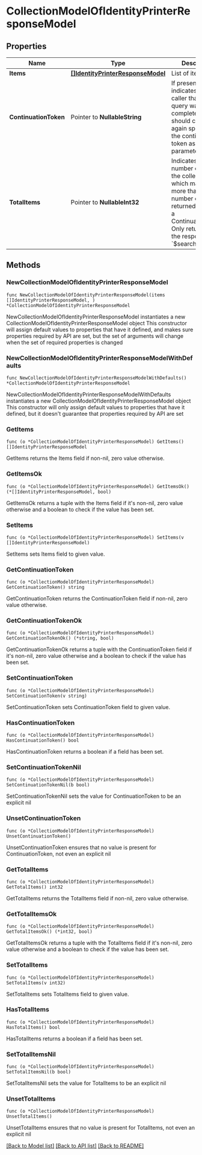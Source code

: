 # CollectionModelOfIdentityPrinterResponseModel

## Properties

Name | Type | Description | Notes
------------ | ------------- | ------------- | -------------
**Items** | [**[]IdentityPrinterResponseModel**](IdentityPrinterResponseModel.md) | List of items. | 
**ContinuationToken** | Pointer to **NullableString** | If present, indicates to the caller that the query was not complete, and they should call the API again specifying the continuation token as a query parameter. | [optional] 
**TotalItems** | Pointer to **NullableInt32** | Indicates the total number of items in the collection, which may be more than the number of Items returned, if there is a ContinuationToken.  Only returned in the response to &#x60;$search&#x60; APIs. | [optional] 

## Methods

### NewCollectionModelOfIdentityPrinterResponseModel

`func NewCollectionModelOfIdentityPrinterResponseModel(items []IdentityPrinterResponseModel, ) *CollectionModelOfIdentityPrinterResponseModel`

NewCollectionModelOfIdentityPrinterResponseModel instantiates a new CollectionModelOfIdentityPrinterResponseModel object
This constructor will assign default values to properties that have it defined,
and makes sure properties required by API are set, but the set of arguments
will change when the set of required properties is changed

### NewCollectionModelOfIdentityPrinterResponseModelWithDefaults

`func NewCollectionModelOfIdentityPrinterResponseModelWithDefaults() *CollectionModelOfIdentityPrinterResponseModel`

NewCollectionModelOfIdentityPrinterResponseModelWithDefaults instantiates a new CollectionModelOfIdentityPrinterResponseModel object
This constructor will only assign default values to properties that have it defined,
but it doesn't guarantee that properties required by API are set

### GetItems

`func (o *CollectionModelOfIdentityPrinterResponseModel) GetItems() []IdentityPrinterResponseModel`

GetItems returns the Items field if non-nil, zero value otherwise.

### GetItemsOk

`func (o *CollectionModelOfIdentityPrinterResponseModel) GetItemsOk() (*[]IdentityPrinterResponseModel, bool)`

GetItemsOk returns a tuple with the Items field if it's non-nil, zero value otherwise
and a boolean to check if the value has been set.

### SetItems

`func (o *CollectionModelOfIdentityPrinterResponseModel) SetItems(v []IdentityPrinterResponseModel)`

SetItems sets Items field to given value.


### GetContinuationToken

`func (o *CollectionModelOfIdentityPrinterResponseModel) GetContinuationToken() string`

GetContinuationToken returns the ContinuationToken field if non-nil, zero value otherwise.

### GetContinuationTokenOk

`func (o *CollectionModelOfIdentityPrinterResponseModel) GetContinuationTokenOk() (*string, bool)`

GetContinuationTokenOk returns a tuple with the ContinuationToken field if it's non-nil, zero value otherwise
and a boolean to check if the value has been set.

### SetContinuationToken

`func (o *CollectionModelOfIdentityPrinterResponseModel) SetContinuationToken(v string)`

SetContinuationToken sets ContinuationToken field to given value.

### HasContinuationToken

`func (o *CollectionModelOfIdentityPrinterResponseModel) HasContinuationToken() bool`

HasContinuationToken returns a boolean if a field has been set.

### SetContinuationTokenNil

`func (o *CollectionModelOfIdentityPrinterResponseModel) SetContinuationTokenNil(b bool)`

 SetContinuationTokenNil sets the value for ContinuationToken to be an explicit nil

### UnsetContinuationToken
`func (o *CollectionModelOfIdentityPrinterResponseModel) UnsetContinuationToken()`

UnsetContinuationToken ensures that no value is present for ContinuationToken, not even an explicit nil
### GetTotalItems

`func (o *CollectionModelOfIdentityPrinterResponseModel) GetTotalItems() int32`

GetTotalItems returns the TotalItems field if non-nil, zero value otherwise.

### GetTotalItemsOk

`func (o *CollectionModelOfIdentityPrinterResponseModel) GetTotalItemsOk() (*int32, bool)`

GetTotalItemsOk returns a tuple with the TotalItems field if it's non-nil, zero value otherwise
and a boolean to check if the value has been set.

### SetTotalItems

`func (o *CollectionModelOfIdentityPrinterResponseModel) SetTotalItems(v int32)`

SetTotalItems sets TotalItems field to given value.

### HasTotalItems

`func (o *CollectionModelOfIdentityPrinterResponseModel) HasTotalItems() bool`

HasTotalItems returns a boolean if a field has been set.

### SetTotalItemsNil

`func (o *CollectionModelOfIdentityPrinterResponseModel) SetTotalItemsNil(b bool)`

 SetTotalItemsNil sets the value for TotalItems to be an explicit nil

### UnsetTotalItems
`func (o *CollectionModelOfIdentityPrinterResponseModel) UnsetTotalItems()`

UnsetTotalItems ensures that no value is present for TotalItems, not even an explicit nil

[[Back to Model list]](../README.md#documentation-for-models) [[Back to API list]](../README.md#documentation-for-api-endpoints) [[Back to README]](../README.md)


